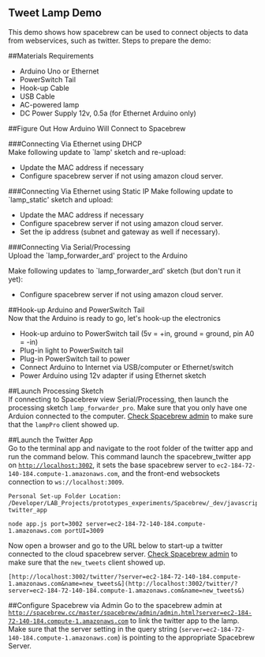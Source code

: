 Tweet Lamp Demo
---------------

This demo shows how spacebrew can be used to connect objects to data from webservices, such as twitter. Steps to prepare the demo:  

##Materials Requirements
* Arduino Uno or Ethernet
* PowerSwitch Tail
* Hook-up Cable
* USB Cable
* AC-powered lamp
* DC Power Supply 12v, 0.5a (for Ethernet Arduino only)
  
##Figure Out How Arduino Will Connect to Spacebrew  
  
###Connecting Via Ethernet using DHCP  
Make following update to `lamp' sketch and re-upload:  
* Update the MAC address if necessary  
* Configure spacebrew server if not using amazon cloud server.  
  
###Connecting Via Ethernet using Static IP
Make following update to `lamp_static' sketch and upload:  
* Update the MAC address if necessary  
* Configure spacebrew server if not using amazon cloud server.  
* Set the ip address (subnet and gateway as well if necessary).  
  
###Connecting Via Serial/Processing  
Upload the `lamp_forwarder_ard' project to the Arduino  
  
Make following updates to `lamp_forwarder_ard' sketch (but don't run it yet):  
* Configure spacebrew server if not using amazon cloud server.  
   
##Hook-up Arduino and PowerSwitch Tail  
Now that the Arduino is ready to go, let's hook-up the electronics  
* Hook-up arduino to PowerSwitch tail (5v = +in, ground = ground, pin A0 = -in)  
* Plug-in light to PowerSwitch tail  
* Plug-in PowerSwitch tail to power   
* Connect Arduino to Internet via USB/computer or Ethernet/switch  
* Power Arduino using 12v adapter if using Ethernet sketch  

##Launch Processing Sketch  
If connecting to Spacebrew view Serial/Processing, then launch the processing sketch `lamp_forwarder_pro`. Make sure that you only have one Arduion connected to the computer. [Check Spacebrew admin](http://spacebrew.cc/master/spacebrew/admin/admin.html?server=ec2-184-72-140-184.compute-1.amazonaws.com) to make sure that the `lampPro` client showed up.

##Launch the Twitter App  
Go to the terminal app and navigate to the root folder of the twitter app and run the command below. This command launch the spacebrew_twitter app on [`http://localhost:3002`](http://localhost:3002), it sets the base spacebrew server to `ec2-184-72-140-184.compute-1.amazonaws.com`, and the front-end websockets connection to `ws://localhost:3009`.  

```
Personal Set-up Folder Location:
/Developer/LAB_Projects/prototypes_experiments/Spacebrew/_dev/javascript/spacebrew-twitter_app
```
  
```
node app.js port=3002 server=ec2-184-72-140-184.compute-1.amazonaws.com portUI=3009  
```  

Now open a browser and go to the URL below to start-up a twitter connected to the cloud spacebrew server. [Check Spacebrew admin](http://spacebrew.cc/master/spacebrew/admin/admin.html?server=ec2-184-72-140-184.compute-1.amazonaws.com) to make sure that the `new_tweets` client showed up.
``` 
[http://localhost:3002/twitter/?server=ec2-184-72-140-184.compute-1.amazonaws.com&name=new_tweets&](http://localhost:3002/twitter/?server=ec2-184-72-140-184.compute-1.amazonaws.com&name=new_tweets&)
```

##Configure Spacebrew via Admin
Go to the spacebrew admin at [`http://spacebrew.cc/master/spacebrew/admin/admin.html?server=ec2-184-72-140-184.compute-1.amazonaws.com`](http://spacebrew.cc/master/spacebrew/admin/admin.html?server=ec2-184-72-140-184.compute-1.amazonaws.com) to link the twitter app to the lamp. Make sure that the server setting in the query string (`server=ec2-184-72-140-184.compute-1.amazonaws.com`) is pointing to the appropriate Spacebrew Server.



